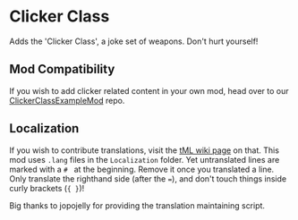 # Clicker Class
Adds the 'Clicker Class', a joke set of weapons. Don't hurt yourself!

## Mod Compatibility
If you wish to add clicker related content in your own mod, head over to our [ClickerClassExampleMod](https://github.com/SamsonAllen13/ClickerClassExampleMod) repo.

## Localization
If you wish to contribute translations, visit the [tML wiki page](https://github.com/tModLoader/tModLoader/wiki/Contributing-Localization) on that.
This mod uses `.lang` files in the `Localization` folder.
Yet untranslated lines are marked with a `# ` at the beginning. Remove it once you translated a line. Only translate the righthand side (after the `=`), and don't touch things inside curly brackets (`{ }`)!

Big thanks to jopojelly for providing the translation maintaining script.
